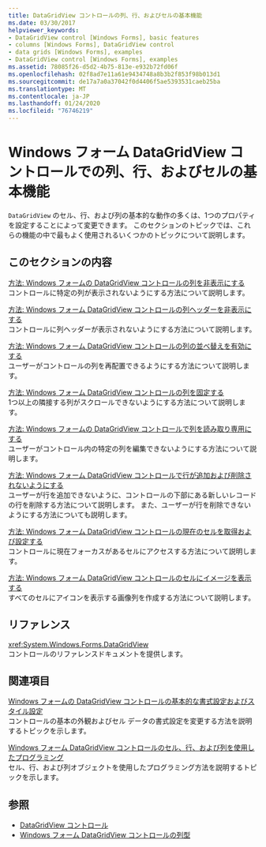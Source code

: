 ```yaml
---
title: DataGridView コントロールの列、行、およびセルの基本機能
ms.date: 03/30/2017
helpviewer_keywords:
- DataGridView control [Windows Forms], basic features
- columns [Windows Forms], DataGridView control
- data grids [Windows Forms], examples
- DataGridView control [Windows Forms], examples
ms.assetid: 78085f26-d5d2-4b75-813e-e932b72fd06f
ms.openlocfilehash: 02f8ad7e11a61e9434748a8b3b2f853f98b013d1
ms.sourcegitcommit: de17a7a0a37042f0d4406f5ae5393531caeb25ba
ms.translationtype: MT
ms.contentlocale: ja-JP
ms.lasthandoff: 01/24/2020
ms.locfileid: "76746219"
---
```

# <a name="basic-column-row-and-cell-features-in-the-windows-forms-datagridview-control"></a>Windows フォーム DataGridView コントロールでの列、行、およびセルの基本機能
`DataGridView` のセル、行、および列の基本的な動作の多くは、1つのプロパティを設定することによって変更できます。 このセクションのトピックでは、これらの機能の中で最もよく使用されるいくつかのトピックについて説明します。  
  
## <a name="in-this-section"></a>このセクションの内容  
 [方法: Windows フォームの DataGridView コントロールの列を非表示にする](how-to-hide-columns-in-the-windows-forms-datagridview-control.md)  
 コントロールに特定の列が表示されないようにする方法について説明します。  
  
 [方法: Windows フォーム DataGridView コントロールの列ヘッダーを非表示にする](how-to-hide-column-headers-in-the-windows-forms-datagridview-control.md)  
 コントロールに列ヘッダーが表示されないようにする方法について説明します。  
  
 [方法: Windows フォーム DataGridView コントロールの列の並べ替えを有効にする](how-to-enable-column-reordering-in-the-windows-forms-datagridview-control.md)  
 ユーザーがコントロールの列を再配置できるようにする方法について説明します。  
  
 [方法: Windows フォーム DataGridView コントロールの列を固定する](how-to-freeze-columns-in-the-windows-forms-datagridview-control.md)  
 1つ以上の隣接する列がスクロールできないようにする方法について説明します。  
  
 [方法: Windows フォームの DataGridView コントロールで列を読み取り専用にする](how-to-make-columns-read-only-in-the-windows-forms-datagridview-control.md)  
 ユーザーがコントロール内の特定の列を編集できないようにする方法について説明します。  
  
 [方法: Windows フォーム DataGridView コントロールで行が追加および削除されないようにする](prevent-row-addition-and-deletion-datagridview.md)  
 ユーザーが行を追加できないように、コントロールの下部にある新しいレコードの行を削除する方法について説明します。 また、ユーザーが行を削除できないようにする方法についても説明します。  
  
 [方法: Windows フォーム DataGridView コントロールの現在のセルを取得および設定する](get-and-set-the-current-cell-wf-datagridview-control.md)  
 コントロールに現在フォーカスがあるセルにアクセスする方法について説明します。  
  
 [方法: Windows フォーム DataGridView コントロールのセルにイメージを表示する](how-to-display-images-in-cells-of-the-windows-forms-datagridview-control.md)  
 すべてのセルにアイコンを表示する画像列を作成する方法について説明します。  
  
## <a name="reference"></a>リファレンス  
 <xref:System.Windows.Forms.DataGridView>  
 コントロールのリファレンスドキュメントを提供します。  
  
## <a name="related-sections"></a>関連項目  
 [Windows フォームの DataGridView コントロールの基本的な書式設定およびスタイル設定](basic-formatting-and-styling-in-the-windows-forms-datagridview-control.md)  
 コントロールの基本の外観およびセル データの書式設定を変更する方法を説明するトピックを示します。  
  
 [Windows フォーム DataGridView コントロールのセル、行、および列を使用したプログラミング](programming-with-cells-rows-and-columns-in-the-datagrid.md)  
 セル、行、および列オブジェクトを使用したプログラミング方法を説明するトピックを示します。  
  
## <a name="see-also"></a>参照

- [DataGridView コントロール](datagridview-control-windows-forms.md)
- [Windows フォーム DataGridView コントロールの列型](column-types-in-the-windows-forms-datagridview-control.md)
